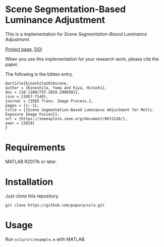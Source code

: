 # Scene Segmentation-Based Luminance Adjustment
This is a implementation for *Scene Segmentation-Based
Luminance Adjustment*.

[Project page](https://sites.google.com/view/kinoshita-yuma/%E7%A0%94%E7%A9%B6%E6%A5%AD%E7%B8%BE/scene-segmentation-based-luminance-adjustment),
[DOI](https://doi.org/10.1109/TIP.2019.2906501)

When you use this implementation for your research work,
please cite the paper.

The following is the bibtex entry.
```
@article{kinoshita2019scene,
author = {Kinoshita, Yuma and Kiya, Hitoshi},
doi = {10.1109/TIP.2019.2906501},
issn = {1057-7149},
journal = {IEEE Trans. Image Process.},
pages = {1--1},
title = {{Scene Segmentation-Based Luminance Adjustment for Multi-Exposure Image Fusion}},
url = {https://ieeexplore.ieee.org/document/8672126/},
year = {2019}
}
```

# Requirements
MATLAB R2017b or later.

# Installation
Just clone this repository.
```
git clone https://github.com/popura/ssla.git
```

# Usage
Run `ssla/src/example.m` with MATLAB.
